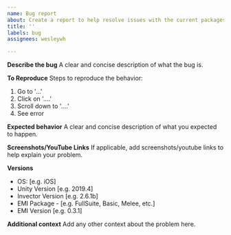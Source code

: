 ```yaml
---
name: Bug report
about: Create a report to help resolve issues with the current packages
title: ''
labels: bug
assignees: wesleywh

---
```


**Describe the bug**
A clear and concise description of what the bug is.

**To Reproduce**
Steps to reproduce the behavior:
1. Go to '...'
2. Click on '....'
3. Scroll down to '....'
4. See error

**Expected behavior**
A clear and concise description of what you expected to happen.

**Screenshots/YouTube Links**
If applicable, add screenshots/youtube links to help explain your problem.

**Versions**
 - OS: [e.g. iOS]
 - Unity Version [e.g. 2019.4]
 - Invector Version [e.g. 2.6.1b]
 - EMI Package - [e.g. FullSuite, Basic, Melee, etc.]
 - EMI Version [e.g. 0.3.1]

**Additional context**
Add any other context about the problem here.
